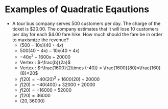 # Examples of Quadratic Eqautions

- A tour bus company serves 500 customers per day. The charge of the ticket is $20.00. The company estimates that it will lose 10 customers per day for each $4.00 fare hike. How much should the fare be in order to maxismize the revenue?
  - $(500 - 10x)(40+4x)$
  - $500(40-4x) - 10x(40+4x)$
  - $-40x^2 + 1600x + 20000$
  - Vertex : $-\frac{b}{2a}$
  - Vertex : $-\frac{1600}{2\times (-40)} = \frac{1600}{80}=\frac{160}{8}=20$
  - $f(20) = -40(20)^2 + 1600(20)+20000$
  - $f(20) = -40(400) + 32000 + 20000$
  - $f(20) = -16000 + 52000$
  - $f(20) = 36000$
  - $(20, 36000)$
